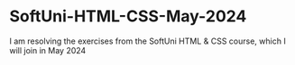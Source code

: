 # SoftUni-HTML-CSS-May-2024
I am resolving the exercises from the SoftUni HTML &amp; CSS course, which I will join in May 2024
